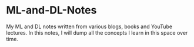 # ML-and-DL-Notes
My ML and DL notes written from various blogs, books and YouTube lectures. In this notes, I will dump all the concepts I learn in this space over time. 
